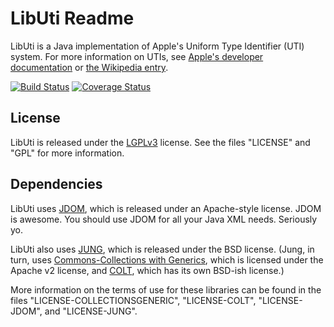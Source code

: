 LibUti Readme
=============

LibUti is a Java implementation of Apple's Uniform Type Identifier (UTI) system. For more information on UTIs, see [Apple's developer documentation](https://developer.apple.com/library/content/documentation/FileManagement/Conceptual/understanding_utis) or [the Wikipedia entry](https://en.wikipedia.org/wiki/Uniform_Type_Identifier).

[![Build Status](https://travis-ci.org/psexton/LibUti.svg?branch=master)](https://travis-ci.org/psexton/LibUti)
[![Coverage Status](https://coveralls.io/repos/github/psexton/LibUti/badge.svg?branch=master)](https://coveralls.io/github/psexton/LibUti?branch=master)

License
-------

LibUti is released under the [LGPLv3](https://www.gnu.org/licenses/lgpl.html) license. See the files "LICENSE" and "GPL" for more information.

Dependencies
------------

LibUti uses [JDOM](http://www.jdom.org), which is released under an Apache-style license. JDOM is awesome. You should use JDOM for all your Java XML needs. Seriously yo.

LibUti also uses [JUNG](http://jung.sourceforge.net), which is released under the BSD license. (Jung, in turn, uses [Commons-Collections with Generics](http://collections.sourceforge.net), which is licensed under the Apache v2 license, and [COLT](http://acs.lbl.gov/software/colt), which has its own BSD-ish license.)

More information on the terms of use for these libraries can be found in the files "LICENSE-COLLECTIONSGENERIC", "LICENSE-COLT", "LICENSE-JDOM", and "LICENSE-JUNG".
